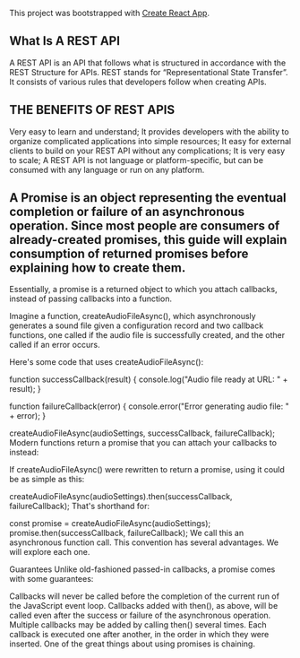 This project was bootstrapped with [Create React App](https://github.com/facebook/create-react-app).

## What Is A REST API
A REST API is an API that follows what is structured in accordance with the REST Structure for APIs. REST stands for “Representational State Transfer”. It consists of various rules that developers follow when creating APIs.

## THE BENEFITS OF REST APIS
Very easy to learn and understand;
It provides developers with the ability to organize complicated applications into simple resources;
It easy for external clients to build on your REST API without any complications;
It is very easy to scale;
A REST API is not language or platform-specific, but can be consumed with any language or run on any platform.


## A Promise is an object representing the eventual completion or failure of an asynchronous operation. Since most people are consumers of already-created promises, this guide will explain consumption of returned promises before explaining how to create them.

Essentially, a promise is a returned object to which you attach callbacks, instead of passing callbacks into a function.

Imagine a function, createAudioFileAsync(), which asynchronously generates a sound file given a configuration record and two callback functions, one called if the audio file is successfully created, and the other called if an error occurs.

Here's some code that uses createAudioFileAsync():

function successCallback(result) {
  console.log("Audio file ready at URL: " + result);
}

function failureCallback(error) {
  console.error("Error generating audio file: " + error);
}

createAudioFileAsync(audioSettings, successCallback, failureCallback);
Modern functions return a promise that you can attach your callbacks to instead:

If createAudioFileAsync() were rewritten to return a promise, using it could be as simple as this:

createAudioFileAsync(audioSettings).then(successCallback, failureCallback);
That's shorthand for:

const promise = createAudioFileAsync(audioSettings); 
promise.then(successCallback, failureCallback);
We call this an asynchronous function call. This convention has several advantages. We will explore each one.

Guarantees
Unlike old-fashioned passed-in callbacks, a promise comes with some guarantees:

Callbacks will never be called before the completion of the current run of the JavaScript event loop.
Callbacks added with then(), as above, will be called even after the success or failure of the asynchronous operation.
Multiple callbacks may be added by calling then() several times. Each callback is executed one after another, in the order in which they were inserted.
One of the great things about using promises is chaining.